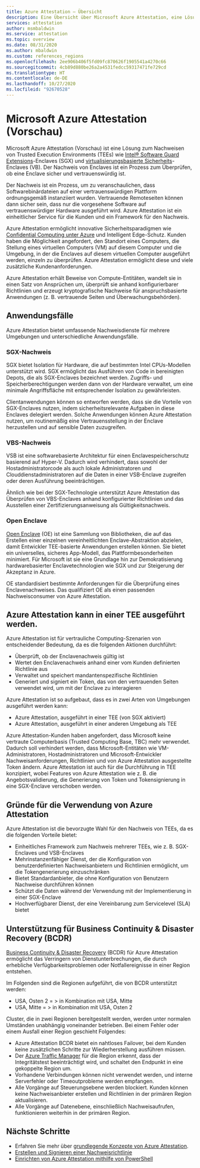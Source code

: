 ```yaml
---
title: Azure Attestation – Übersicht
description: Eine Übersicht über Microsoft Azure Attestation, eine Lösung für den Nachweis von Trusted Execution Environments (TEEs)
services: attestation
author: msmbaldwin
ms.service: attestation
ms.topic: overview
ms.date: 08/31/2020
ms.author: mbaldwin
ms.custom: references_regions
ms.openlocfilehash: 2ee906b406f5fd09fc870626f1905541a4270c66
ms.sourcegitcommit: 4cb89d880be26a2a4531fedcc59317471fe729cd
ms.translationtype: HT
ms.contentlocale: de-DE
ms.lasthandoff: 10/27/2020
ms.locfileid: "92670528"
---
```

# <a name="microsoft-azure-attestation-preview"></a>Microsoft Azure Attestation (Vorschau)

Microsoft Azure Attestation (Vorschau) ist eine Lösung zum Nachweisen von Trusted Execution Environments (TEEs) wie [Intel® Software Guard Extensions](https://www.intel.com/content/www/us/en/architecture-and-technology/software-guard-extensions.html)-Enclaves (SGX) und [virtualisierungsbasierte Sicherheits](/windows-hardware/design/device-experiences/oem-vbs)-Enclaves (VB). Der Nachweis von Enclaves ist ein Prozess zum Überprüfen, ob eine Enclave sicher und vertrauenswürdig ist.

Der Nachweis ist ein Prozess, um zu veranschaulichen, dass Softwarebinärdateien auf einer vertrauenswürdigen Plattform ordnungsgemäß instanziiert wurden. Vertrauende Remoteseiten können dann sicher sein, dass nur die vorgesehene Software auf vertrauenswürdiger Hardware ausgeführt wird. Azure Attestation ist ein einheitlicher Service für die Kunden und ein Framework für den Nachweis.

Azure Attestation ermöglicht innovative Sicherheitsparadigmen wie [Confidential Computing unter Azure](../confidential-computing/overview.md) und Intelligent Edge-Schutz. Kunden haben die Möglichkeit angefordert, den Standort eines Computers, die Stellung eines virtuellen Computers (VM) auf diesem Computer und die Umgebung, in der die Enclaves auf diesem virtuellen Computer ausgeführt werden, einzeln zu überprüfen. Azure Attestation ermöglicht diese und viele zusätzliche Kundenanforderungen.

Azure Attestation erhält Beweise von Compute-Entitäten, wandelt sie in einen Satz von Ansprüchen um, überprüft sie anhand konfigurierbarer Richtlinien und erzeugt kryptografische Nachweise für anspruchsbasierte Anwendungen (z. B. vertrauende Seiten und Überwachungsbehörden).

## <a name="use-cases"></a>Anwendungsfälle

Azure Attestation bietet umfassende Nachweisdienste für mehrere Umgebungen und unterschiedliche Anwendungsfälle.

### <a name="sgx-attestation"></a>SGX-Nachweis

SGX bietet Isolation für Hardware, die auf bestimmten Intel CPUs-Modellen unterstützt wird. SGX ermöglicht das Ausführen von Code in bereinigten Depots, die als SGX-Enclaves bezeichnet werden. Zugriffs- und Speicherberechtigungen werden dann von der Hardware verwaltet, um eine minimale Angriffsfläche mit entsprechender Isolation zu gewährleisten.

Clientanwendungen können so entworfen werden, dass sie die Vorteile von SGX-Enclaves nutzen, indem sicherheitsrelevante Aufgaben in diese Enclaves delegiert werden. Solche Anwendungen können Azure Attestation nutzen, um routinemäßig eine Vertrauensstellung in der Enclave herzustellen und auf sensible Daten zuzugreifen.

### <a name="vbs-attestation"></a>VBS-Nachweis

VSB ist eine softwarebasierte Architektur für einen Enclavespeicherschutz basierend auf Hyper-V. Dadurch wird verhindert, dass sowohl der Hostadministratorcode als auch lokale Administratoren und Clouddienstadministratoren auf die Daten in einer VSB-Enclave zugreifen oder deren Ausführung beeinträchtigen.

Ähnlich wie bei der SGX-Technologie unterstützt Azure Attestation das Überprüfen von VBS-Enclaves anhand konfigurierter Richtlinien und das Ausstellen einer Zertifizierungsanweisung als Gültigkeitsnachweis.

### <a name="open-enclave"></a>Open Enclave
[Open Enclave](https://openenclave.io/sdk/) (OE) ist eine Sammlung von Bibliotheken, die auf das Erstellen einer einzelnen vereinheitlichten Enclave-Abstraktion abzielen, damit Entwickler TEE-basierte Anwendungen erstellen können. Sie bietet ein universelles, sicheres App-Modell, das Plattformbesonderheiten minimiert. Für Microsoft ist sie eine Grundlage hin zur Demokratisierung hardwarebasierter Enclavetechnologien wie SGX und zur Steigerung der Akzeptanz in Azure.

OE standardisiert bestimmte Anforderungen für die Überprüfung eines Enclavenachweises. Das qualifiziert OE als einen passenden Nachweisconsumer von Azure Attestation.

## <a name="azure-attestation-can-run-in-a-tee"></a>Azure Attestation kann in einer TEE ausgeführt werden.

Azure Attestation ist für vertrauliche Computing-Szenarien von entscheidender Bedeutung, da es die folgenden Aktionen durchführt:

- Überprüft, ob der Enclavenachweis gültig ist
- Wertet den Enclavenachweis anhand einer vom Kunden definierten Richtlinie aus
- Verwaltet und speichert mandantenspezifische Richtlinien
- Generiert und signiert ein Token, das von den vertrauenden Seiten verwendet wird, um mit der Enclave zu interagieren

Azure Attestation ist so aufgebaut, dass es in zwei Arten von Umgebungen ausgeführt werden kann:
- Azure Attestation, ausgeführt in einer TEE (von SGX aktiviert)
- Azure Attestation, ausgeführt in einer anderen Umgebung als TEE

Azure Attestation-Kunden haben angefordert, dass Microsoft keine vertraute Computerbasis (Trusted Computing Base, TBC) mehr verwendet. Dadurch soll verhindert werden, dass Microsoft-Entitäten wie VM-Administratoren, Hostadministratoren und Microsoft-Entwickler Nachweisanforderungen, Richtlinien und von Azure Attestation ausgestellte Token ändern. Azure Attestation ist auch für die Durchführung in TEE konzipiert, wobei Features von Azure Attestation wie z. B. die Angebotsvalidierung, die Generierung von Token und Tokensignierung in eine SGX-Enclave verschoben werden.

## <a name="why-use-azure-attestation"></a>Gründe für die Verwendung von Azure Attestation

Azure Attestation ist die bevorzugte Wahl für den Nachweis von TEEs, da es die folgenden Vorteile bietet: 

- Einheitliches Framework zum Nachweis mehrerer TEEs, wie z. B. SGX-Enclaves und VSB-Enclaves
- Mehrinstanzenfähiger Dienst, der die Konfiguration von benutzerdefinierten Nachweisanbietern und Richtlinien ermöglicht, um die Tokengenerierung einzuschränken
- Bietet Standardanbieter, die ohne Konfiguration von Benutzern Nachweise durchführen können
- Schützt die Daten während der Verwendung mit der Implementierung in einer SGX-Enclave
- Hochverfügbarer Dienst, der eine Vereinbarung zum Servicelevel (SLA) bietet

## <a name="business-continuity-and-disaster-recovery-bcdr-support"></a>Unterstützung für Business Continuity & Disaster Recovery (BCDR)

[Business Continuity & Disaster Recovery](../best-practices-availability-paired-regions.md) (BCDR) für Azure Attestation ermöglicht das Verringern von Dienstunterbrechungen, die durch erhebliche Verfügbarkeitsproblemen oder Notfallereignisse in einer Region entstehen.

Im Folgenden sind die Regionen aufgeführt, die von BCDR unterstützt werden:
- USA, Osten 2 = > in Kombination mit USA, Mitte
- USA, Mitte = > in Kombination mit USA, Osten 2

Cluster, die in zwei Regionen bereitgestellt werden, werden unter normalen Umständen unabhängig voneinander betrieben. Bei einem Fehler oder einem Ausfall einer Region geschieht Folgendes:

- Azure Attestation BCDR bietet ein nahtloses Failover, bei dem Kunden keine zusätzlichen Schritte zur Wiederherstellung ausführen müssen.
- Der [Azure Traffic Manager](../traffic-manager/index.yml) für die Region erkennt, dass der Integritätstest beeinträchtigt wird, und schaltet den Endpunkt in eine gekoppelte Region um.
- Vorhandene Verbindungen können nicht verwendet werden, und interne Serverfehler oder Timeoutprobleme werden empfangen.
- Alle Vorgänge auf Steuerungsebene werden blockiert. Kunden können keine Nachweisanbieter erstellen und Richtlinien in der primären Region aktualisieren.
- Alle Vorgänge auf Datenebene, einschließlich Nachweisaufrufen, funktionieren weiterhin in der primären Region.

## <a name="next-steps"></a>Nächste Schritte
- Erfahren Sie mehr über [grundlegende Konzepte von Azure Attestation](basic-concepts.md).
- [Erstellen und Signieren einer Nachweisrichtlinie](author-sign-policy.md)
- [Einrichten von Azure Attestation mithilfe von PowerShell](quickstart-powershell.md)